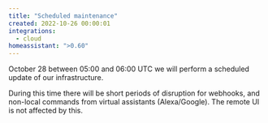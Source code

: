 ```yaml
---
title: "Scheduled maintenance"
created: 2022-10-26 00:00:01
integrations:
  - cloud
homeassistant: ">0.60"
---
```


October 28 between 05:00 and 06:00 UTC we will perform a scheduled update of our infrastructure.

During this time there will be short periods of disruption for webhooks, and non-local commands from virtual assistants (Alexa/Google). The remote UI is not affected by this.
